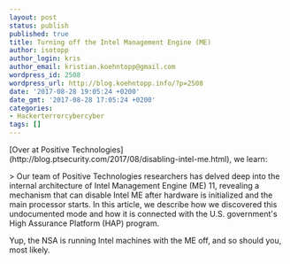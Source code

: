 ```yaml
---
layout: post
status: publish
published: true
title: Turning off the Intel Management Engine (ME)
author: isotopp
author_login: kris
author_email: kristian.koehntopp@gmail.com
wordpress_id: 2508
wordpress_url: http://blog.koehntopp.info/?p=2508
date: '2017-08-28 19:05:24 +0200'
date_gmt: '2017-08-28 17:05:24 +0200'
categories:
- Hackerterrorcybercyber
tags: []
---
```

<p>[Over at Positive Technologies](http://blog.ptsecurity.com/2017/08/disabling-intel-me.html), we learn: </p>
<p>> Our team of Positive Technologies researchers has delved deep into the internal architecture of Intel Management Engine (ME) 11, revealing a mechanism that can disable Intel ME after hardware is initialized and the main processor starts. In this article, we describe how we discovered this undocumented mode and how it is connected with the U.S. government's High Assurance Platform (HAP) program.</p>
<p> Yup, the NSA is running Intel machines with the ME off, and so should you, most likely.</p>
